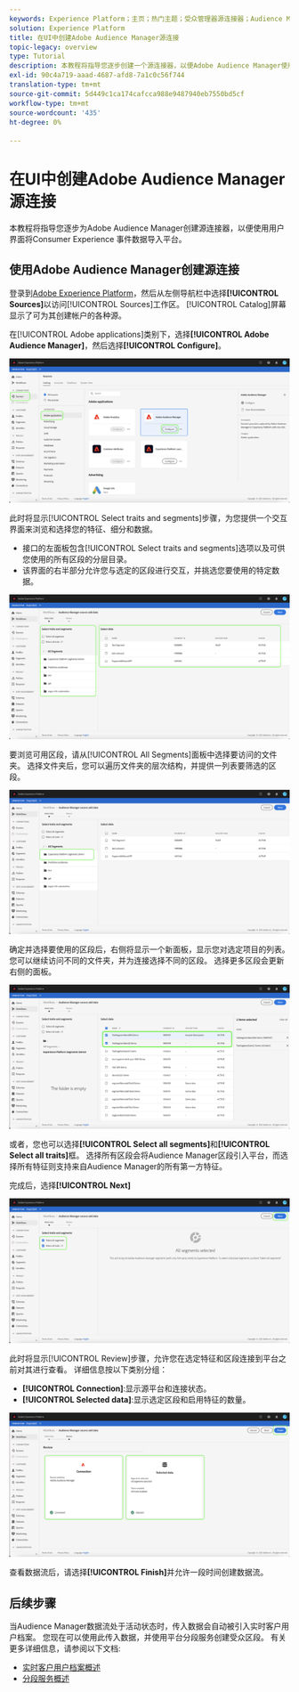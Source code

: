 ```yaml
---
keywords: Experience Platform；主页；热门主题；受众管理器源连接器；Audience Manager;受众管理器连接器
solution: Experience Platform
title: 在UI中创建Adobe Audience Manager源连接
topic-legacy: overview
type: Tutorial
description: 本教程将指导您逐步创建一个源连接器，以便Adobe Audience Manager使用用户界面将消费者体验事件数据导入平台。
exl-id: 90c4a719-aaad-4687-afd8-7a1c0c56f744
translation-type: tm+mt
source-git-commit: 5d449c1ca174cafcca988e9487940eb7550bd5cf
workflow-type: tm+mt
source-wordcount: '435'
ht-degree: 0%

---
```


# 在UI中创建Adobe Audience Manager源连接

本教程将指导您逐步为Adobe Audience Manager创建源连接器，以便使用用户界面将Consumer Experience 事件数据导入平台。

## 使用Adobe Audience Manager创建源连接

登录到[Adobe Experience Platform](https://platform.adobe.com)，然后从左侧导航栏中选择&#x200B;**[!UICONTROL Sources]**&#x200B;以访问[!UICONTROL Sources]工作区。 [!UICONTROL Catalog]屏幕显示了可为其创建帐户的各种源。

在[!UICONTROL Adobe applications]类别下，选择&#x200B;**[!UICONTROL Adobe Audience Manager]**，然后选择&#x200B;**[!UICONTROL Configure]**。

![目录](../../../../images/tutorials/create/aam/catalog.png)

此时将显示[!UICONTROL Select traits and segments]步骤，为您提供一个交互界面来浏览和选择您的特征、细分和数据。

* 接口的左面板包含[!UICONTROL Select traits and segments]选项以及可供您使用的所有区段的分层目录。
* 该界面的右半部分允许您与选定的区段进行交互，并挑选您要使用的特定数据。

![add-data](../../../../images/tutorials/create/aam/add-data.png)

要浏览可用区段，请从[!UICONTROL All Segments]面板中选择要访问的文件夹。 选择文件夹后，您可以遍历文件夹的层次结构，并提供一列表要筛选的区段。

![segment-folder](../../../../images/tutorials/create/aam/segment-folder.png)

确定并选择要使用的区段后，右侧将显示一个新面板，显示您对选定项目的列表。 您可以继续访问不同的文件夹，并为连接选择不同的区段。 选择更多区段会更新右侧的面板。

![select-data](../../../../images/tutorials/create/aam/select-data.png)

或者，您也可以选择&#x200B;**[!UICONTROL Select all segments]**&#x200B;和&#x200B;**[!UICONTROL Select all traits]**&#x200B;框。 选择所有区段会将Audience Manager区段引入平台，而选择所有特征则支持来自Audience Manager的所有第一方特征。

完成后，选择&#x200B;**[!UICONTROL Next]**

![所有细分](../../../../images/tutorials/create/aam/all-segments.png)

此时将显示[!UICONTROL Review]步骤，允许您在选定特征和区段连接到平台之前对其进行查看。 详细信息按以下类别分组：

* **[!UICONTROL Connection]**:显示源平台和连接状态。
* **[!UICONTROL Selected data]**:显示选定区段和启用特征的数量。

![审查](../../../../images/tutorials/create/aam/review.png)

查看数据流后，请选择&#x200B;**[!UICONTROL Finish]**&#x200B;并允许一段时间创建数据流。

## 后续步骤

当Audience Manager数据流处于活动状态时，传入数据会自动被引入实时客户用户档案。 您现在可以使用此传入数据，并使用平台分段服务创建受众区段。 有关更多详细信息，请参阅以下文档:

* [实时客户用户档案概述](../../../../../profile/home.md)
* [分段服务概述](../../../../../segmentation/home.md)
